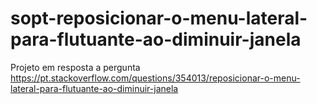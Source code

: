# sopt-reposicionar-o-menu-lateral-para-flutuante-ao-diminuir-janela
Projeto em resposta a pergunta https://pt.stackoverflow.com/questions/354013/reposicionar-o-menu-lateral-para-flutuante-ao-diminuir-janela
